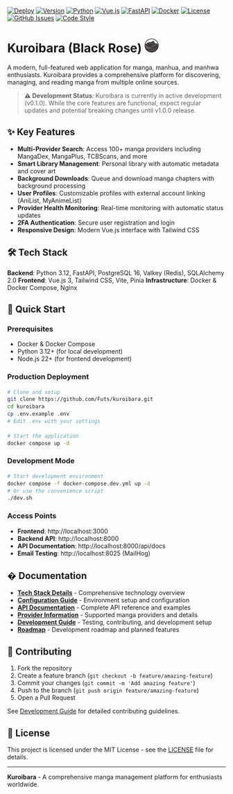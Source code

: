 [![Deploy](https://github.com/Futs/kuroibara/actions/workflows/deploy.yml/badge.svg)](https://github.com/Futs/kuroibara/actions/workflows/deploy.yml)
[![Version](https://img.shields.io/badge/version-0.1.0-blue.svg)](https://github.com/Futs/kuroibara/releases)
[![Python](https://img.shields.io/badge/python-3.12-blue.svg)](https://www.python.org/)
[![Vue.js](https://img.shields.io/badge/vue.js-3.5-4FC08D.svg)](https://vuejs.org/)
[![FastAPI](https://img.shields.io/badge/fastapi-latest-009688.svg)](https://fastapi.tiangolo.com/)
[![Docker](https://img.shields.io/badge/docker-ready-2496ED.svg)](https://www.docker.com/)
[![License](https://img.shields.io/badge/license-MIT-green.svg)](LICENSE)
[![GitHub Issues](https://img.shields.io/github/issues/Futs/kuroibara.svg)](https://github.com/Futs/kuroibara/issues)
[![Code Style](https://img.shields.io/badge/code%20style-black-000000.svg)](https://github.com/psf/black)

# Kuroibara (Black Rose) <img src="frontend/app/public/assets/logo/logo.png" alt="Kuroibara Logo" width="32" height="32">

A modern, full-featured web application for manga, manhua, and manhwa enthusiasts. Kuroibara provides a comprehensive platform for discovering, managing, and reading manga from multiple online sources.

> **⚠️ Development Status**: Kuroibara is currently in active development (v0.1.0). While the core features are functional, expect regular updates and potential breaking changes until v1.0.0 release.

## ✨ Key Features

- **Multi-Provider Search**: Access 100+ manga providers including MangaDex, MangaPlus, TCBScans, and more
- **Smart Library Management**: Personal library with automatic metadata and cover art
- **Background Downloads**: Queue and download manga chapters with background processing
- **User Profiles**: Customizable profiles with external account linking (AniList, MyAnimeList)
- **Provider Health Monitoring**: Real-time monitoring with automatic status updates
- **2FA Authentication**: Secure user registration and login
- **Responsive Design**: Modern Vue.js interface with Tailwind CSS

## 🛠️ Tech Stack

**Backend**: Python 3.12, FastAPI, PostgreSQL 16, Valkey (Redis), SQLAlchemy 2.0
**Frontend**: Vue.js 3, Tailwind CSS, Vite, Pinia
**Infrastructure**: Docker & Docker Compose, Nginx

## 🚀 Quick Start

### Prerequisites
- Docker & Docker Compose
- Python 3.12+ (for local development)
- Node.js 22+ (for frontend development)

### Production Deployment
```bash
# Clone and setup
git clone https://github.com/Futs/kuroibara.git
cd kuroibara
cp .env.example .env
# Edit .env with your settings

# Start the application
docker compose up -d
```

### Development Mode
```bash
# Start development environment
docker compose -f docker-compose.dev.yml up -d
# Or use the convenience script
./dev.sh
```

### Access Points
- **Frontend**: http://localhost:3000
- **Backend API**: http://localhost:8000
- **API Documentation**: http://localhost:8000/api/docs
- **Email Testing**: http://localhost:8025 (MailHog)

## � Documentation

- **[Tech Stack Details](docs/TECH_STACK.md)** - Comprehensive technology overview
- **[Configuration Guide](docs/CONFIGURATION.md)** - Environment setup and configuration
- **[API Documentation](docs/API_REFERENCE.md)** - Complete API reference and examples
- **[Provider Information](docs/PROVIDERS.md)** - Supported manga providers and details
- **[Development Guide](docs/DEVELOPMENT.md)** - Testing, contributing, and development setup
- **[Roadmap](docs/ROADMAP.md)** - Development roadmap and planned features

## 🤝 Contributing

1. Fork the repository
2. Create a feature branch (`git checkout -b feature/amazing-feature`)
3. Commit your changes (`git commit -m 'Add amazing feature'`)
4. Push to the branch (`git push origin feature/amazing-feature`)
5. Open a Pull Request

See [Development Guide](docs/DEVELOPMENT.md) for detailed contributing guidelines.

## 📄 License

This project is licensed under the MIT License - see the [LICENSE](LICENSE) file for details.

---

**Kuroibara** - A comprehensive manga management platform for enthusiasts worldwide.
